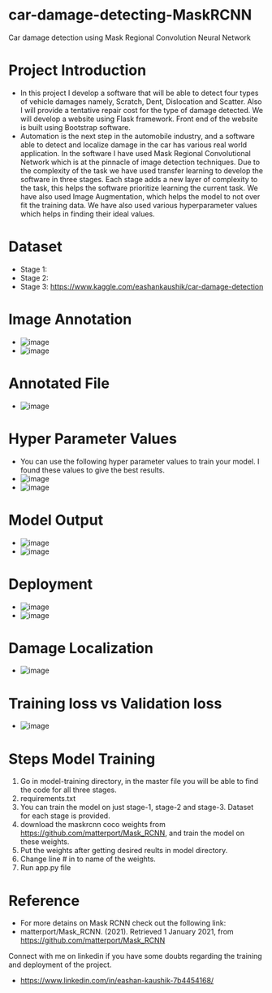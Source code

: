 # car-damage-detecting-MaskRCNN
Car damage detection using Mask Regional Convolution Neural Network

# Project Introduction
- In this project I develop a software that will be able to detect four types of vehicle damages namely, Scratch, Dent, Dislocation and Scatter. Also I will provide a tentative repair cost for the type of damage detected. We will develop a website using Flask framework. Front end of the website is built using Bootstrap software.
- Automation is the next step in the automobile industry, and a software able to detect and localize damage in the car has various real world application. In the software I have used Mask Regional Convolutional Network which is at the pinnacle of image detection techniques. Due to the complexity of the task we have used transfer learning to develop the software in three stages. Each stage adds a new layer of complexity to the task, this helps the software prioritize learning the current task. We have also used Image Augmentation, which helps the model to not over fit the training data.  We have also used various hyperparameter values which helps in finding their ideal values.

# Dataset
- Stage 1: 
- Stage 2: 
- Stage 3: https://www.kaggle.com/eashankaushik/car-damage-detection

# Image Annotation
- ![image](https://user-images.githubusercontent.com/50113394/122675966-8302e900-d1f9-11eb-8623-3a94ac231d7a.png)
- ![image](https://user-images.githubusercontent.com/50113394/122676009-9dd55d80-d1f9-11eb-99aa-7525630aa98b.png)

# Annotated File
- ![image](https://user-images.githubusercontent.com/50113394/122676016-a168e480-d1f9-11eb-97f4-dbde52f7821f.png)

# Hyper Parameter Values
- You can use the following hyper parameter values to train your model. I found these values to give the best results.
- ![image](https://user-images.githubusercontent.com/50113394/122676039-bd6c8600-d1f9-11eb-88df-3e730925708a.png)
- ![image](https://user-images.githubusercontent.com/50113394/122676047-c78e8480-d1f9-11eb-8d4e-72e526cd1719.png)

# Model Output
- ![image](https://user-images.githubusercontent.com/50113394/122676087-fa387d00-d1f9-11eb-9bd1-bf52dfc40932.png)
- ![image](https://user-images.githubusercontent.com/50113394/122676106-13412e00-d1fa-11eb-852c-b96c5d0e57c1.png)

# Deployment
- ![image](https://user-images.githubusercontent.com/50113394/122676067-e12fcc00-d1f9-11eb-8ec7-4e704a47f83d.png)
- ![image](https://user-images.githubusercontent.com/50113394/122676093-04f31200-d1fa-11eb-853e-202102a1b8e7.png)

# Damage Localization
- ![image](https://user-images.githubusercontent.com/50113394/122676130-27852b00-d1fa-11eb-8e92-2dfdcabd6457.png)

# Training loss vs Validation loss
- ![image](https://user-images.githubusercontent.com/50113394/122676186-82b71d80-d1fa-11eb-88cc-708786320ba3.png)

# Steps Model Training
 1) Go in model-training directory, in the master file you will be able to find the code for all three stages. 
 2) requirements.txt
 3) You can train the model on just stage-1, stage-2 and stage-3. Dataset for each stage is provided.
 4) download the maskrcnn coco weights from https://github.com/matterport/Mask_RCNN, and train the model on these weights. 
 5) Put the weights after getting desired reults in model directory. 
 6) Change line # in to name of the weights.
 7) Run app.py file

# Reference
- For more detains on Mask RCNN check out the following link:
- matterport/Mask_RCNN. (2021). Retrieved 1 January 2021, from https://github.com/matterport/Mask_RCNN

Connect with me on linkedin if you have some doubts regarding the training and deployment of the project.
- https://www.linkedin.com/in/eashan-kaushik-7b4454168/
